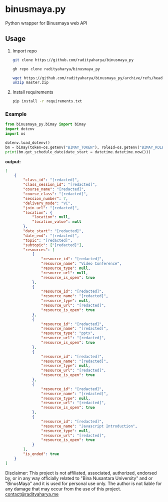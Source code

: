 # binusmaya.py

Python wrapper for Binusmaya web API

## Usage

1. Import repo
    
    ```bash
    git clone https://github.com/radityaharya/binusmaya_py
    ```
    
    ```bash
    gh repo clone radityaharya/binusmaya_py
    ```
    
    ```bash
    wget https://github.com/radityaharya/binusmaya_py/archive/refs/heads/master.zip
    unzip master.zip
    ```
    
2. Install requirements 
    
    ```bash
    pip install -r requirements.txt
    ```
    

### Example

```python
from binusmaya_py.bimay import bimay
import dotenv
import os

dotenv.load_dotenv()
bm = bimay(token=os.getenv("BIMAY_TOKEN"), roleId=os.getenv("BIMAY_ROLEID"))
print(bm.get_schedule_date(date_start = datetime.datetime.now()))
```

**output:**

```json
[
    {
        "class_id": "[redacted]",
        "class_session_id": "[redacted]",
        "course_name": "[redacted]",
        "course_class": "[redacted]",
        "session_number": 7,
        "delivery_mode": "VC",
        "join_url": "[redacted]",
        "location": {
            "location": null,
            "location_value": null
        },
        "date_start": "[redacted]",
        "date_end": "[redacted]",
        "topic": "[redacted]",
        "subtopic": ["[redacted]"],
        "resources": [
            {
                "resource_id": "[redacted]",
                "resource_name": "Video Conference",
                "resource_type": null,
                "resource_url": null,
                "resource_is_open": true
            },
            {
                "resource_id": "[redacted]",
                "resource_name": "[redacted]",
                "resource_type": null,
                "resource_url": "[redacted]",
                "resource_is_open": true
            },
            {
                "resource_id": "[redacted]",
                "resource_name": "[redacted]",
                "resource_type": "pptx",
                "resource_url": "[redacted]",
                "resource_is_open": true
            },
            {
                "resource_id": "[redacted]",
                "resource_name": "[redacted]",
                "resource_type": null,
                "resource_url": "[redacted]",
                "resource_is_open": true
            },
            {
                "resource_id": "[redacted]",
                "resource_name": "[redacted]",
                "resource_type": null,
                "resource_url": "[redacted]",
                "resource_is_open": true
            },
            {
                "resource_id": "[redacted]",
                "resource_name": "Javascript Introduction",
                "resource_type": null,
                "resource_url": "[redacted]",
                "resource_is_open": true
            }
        ],
        "is_ended": true
    }
]
```

Disclaimer: This project is not affiliated, associated, authorized, endorsed by, or in any way officially related to "Bina Nusantara University" and or "BinusMaya" and it is used for personal use only. The author is not liable for any damage that may occur from the use of this project.
contact@radityaharya.me

